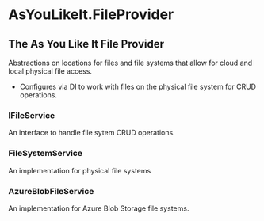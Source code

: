 # AsYouLikeIt.FileProvider
## The As You Like It File Provider
Abstractions on locations for files and file systems that allow for cloud and local physical file access.
- Configures via DI to work with files on the physical file system for CRUD operations.

### IFileService
An interface to handle file sytem CRUD operations.

### FileSystemService
An implementation for physical file systems

### AzureBlobFileService
An implementation for Azure Blob Storage file systems.
